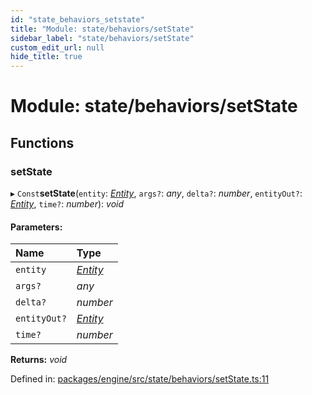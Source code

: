 ```yaml
---
id: "state_behaviors_setstate"
title: "Module: state/behaviors/setState"
sidebar_label: "state/behaviors/setState"
custom_edit_url: null
hide_title: true
---
```


# Module: state/behaviors/setState

## Functions

### setState

▸ `Const`**setState**(`entity`: [*Entity*](../classes/ecs_classes_entity.entity.md), `args?`: *any*, `delta?`: *number*, `entityOut?`: [*Entity*](../classes/ecs_classes_entity.entity.md), `time?`: *number*): *void*

#### Parameters:

Name | Type |
:------ | :------ |
`entity` | [*Entity*](../classes/ecs_classes_entity.entity.md) |
`args?` | *any* |
`delta?` | *number* |
`entityOut?` | [*Entity*](../classes/ecs_classes_entity.entity.md) |
`time?` | *number* |

**Returns:** *void*

Defined in: [packages/engine/src/state/behaviors/setState.ts:11](https://github.com/xr3ngine/xr3ngine/blob/716a06460/packages/engine/src/state/behaviors/setState.ts#L11)
